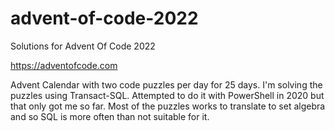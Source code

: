 # advent-of-code-2022
Solutions for Advent Of Code 2022

https://adventofcode.com

Advent Calendar with two code puzzles per day for 25 days. I'm solving the puzzles using Transact-SQL. Attempted to do it with PowerShell in 2020 but that only got me so far. Most of the puzzles works to translate to set algebra and so SQL is more often than not suitable for it.
